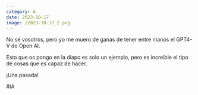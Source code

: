 ```yaml
--- 
category: A 
date: 2023-10-17 
image: /2023-10-17_2.png 
--- 
```


No sé vosotros, pero yo me muero de ganas de tener entre manos el GPT4-V de Open AI.

Esto que os pongo en la diapo es solo un ejemplo, pero es increíble el tipo de cosas que es capaz de hacer. 

¡Una pasada!

#IA